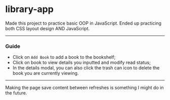 # library-app

Made this project to practice basic OOP in JavaScript. Ended up practicing both CSS layout design AND JavaScript.

---

### Guide

- Click on `Add Book` to add a book to the bookshelf;
- Click on book to view details you inputted and modify read status;
- In the details modal, you can also click the trash can icon to delete the book you are currently viewing.

---

Making the page save content between refreshes is something I might do in the future.
